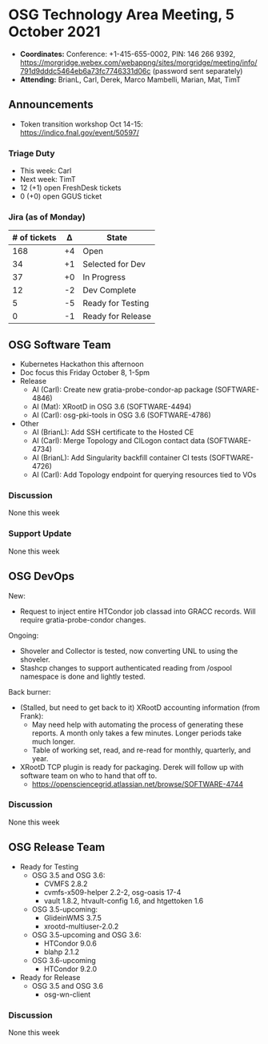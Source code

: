# OSG Technology Area Meeting, 5 October 2021

-   **Coordinates:** Conference: +1-415-655-0002, PIN: 146 266 9392,
    <https://morgridge.webex.com/webappng/sites/morgridge/meeting/info/791d9dddc5464eb6a73fc7746331d06c> (password sent separately)
-   **Attending:** BrianL, Carl, Derek, Marco Mambelli, Marian, Mat, TimT

## Announcements

- Token transition workshop Oct 14-15: <https://indico.fnal.gov/event/50597/>

### Triage Duty

-   This week: Carl
-   Next week: TimT
-   12 (+1) open FreshDesk tickets
-   0 (+0) open GGUS ticket

### Jira (as of Monday)

| # of tickets | &Delta; | State             |
|--------------|---------|-------------------|
| 168          | +4      | Open              |
| 34           | +1      | Selected for Dev  |
| 37           | +0      | In Progress       |
| 12           | -2      | Dev Complete      |
| 5            | -5      | Ready for Testing |
| 0            | -1      | Ready for Release |

## OSG Software Team

-   Kubernetes Hackathon this afternoon
-   Doc focus this Friday October 8, 1-5pm
-   Release
    -   AI (Carl): Create new gratia-probe-condor-ap package (SOFTWARE-4846)
    -   AI (Mat): XRootD in OSG 3.6 (SOFTWARE-4494)
    -   AI (Carl): osg-pki-tools in OSG 3.6 (SOFTWARE-4786)
-   Other
    -   AI (BrianL): Add SSH certificate to the Hosted CE
    -   AI (Carl): Merge Topology and CILogon contact data (SOFTWARE-4734)
    -   AI (BrianL): Add Singularity backfill container CI tests (SOFTWARE-4726)
    -   AI (Carl): Add Topology endpoint for querying resources tied to VOs

### Discussion

None this week

### Support Update

None this week

## OSG DevOps

New:
-   Request to inject entire HTCondor job classad into GRACC records.  Will require gratia-probe-condor changes.

Ongoing:
-   Shoveler and Collector is tested, now converting UNL to using the shoveler.
-   Stashcp changes to support authenticated reading from /ospool namespace is done and lightly tested.

Back burner:
-   (Stalled, but need to get back to it) XRootD accounting information (from Frank):
    -   May need help with automating the process of generating these reports.  A month only takes a few minutes.  Longer periods take much longer.
    -   Table of working set, read, and re-read for monthly, quarterly, and year.
-   XRootD TCP plugin is ready for packaging.  Derek will follow up with software team on who to hand that off to.
    -   https://opensciencegrid.atlassian.net/browse/SOFTWARE-4744

### Discussion

None this week

## OSG Release Team

-   Ready for Testing
    -   OSG 3.5 and OSG 3.6:
         -   CVMFS 2.8.2
         -   cvmfs-x509-helper 2.2-2, osg-oasis 17-4
         -   vault 1.8.2, htvault-config 1.6, and htgettoken 1.6
    -   OSG 3.5-upcoming:
         -   GlideinWMS 3.7.5
         -   xrootd-multiuser-2.0.2
    -   OSG 3.5-upcoming and OSG 3.6:
         -   HTCondor 9.0.6
         -   blahp 2.1.2
    -   OSG 3.6-upcoming
         -   HTCondor 9.2.0
-   Ready for Release
    -   OSG 3.5 and OSG 3.6
        -   osg-wn-client

### Discussion

None this week
